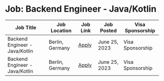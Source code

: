 # Job: Backend Engineer - Java/Kotlin

| Job Title | Job Location | Job Link | Job Posted | Visa Sponsorship |
| --- | --- | --- | --- | --- |
| Backend Engineer - Java/Kotlin | Berlin, Germany | [Apply](https://www.sumup.com/careers/positions/berlin-germany/engineering/backend-engineer-javakotlin/6584452002/) | June 25, 2023 | Visa Sponsorship |
| Backend Engineer - Java/Kotlin | Berlin, Germany | [Apply](https://www.sumup.com/careers/positions/berlin-germany/engineering/backend-engineer-javakotlin/6584452002/) | June 25, 2023 | Visa Sponsorship |
